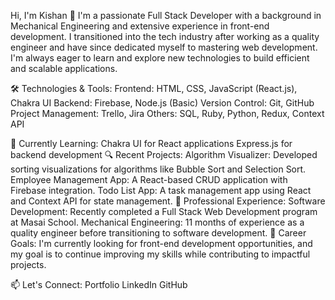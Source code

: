 Hi, I'm Kishan 👋
I'm a passionate Full Stack Developer with a background in Mechanical Engineering and extensive experience in front-end development. 
I transitioned into the tech industry after working as a quality engineer and have since dedicated myself to mastering web development. 
I'm always eager to learn and explore new technologies to build efficient and scalable applications.

🛠️ Technologies & Tools:
Frontend: HTML, CSS, JavaScript (React.js), Chakra UI
Backend: Firebase, Node.js (Basic)
Version Control: Git, GitHub
Project Management: Trello, Jira
Others: SQL, Ruby, Python, Redux, Context API

🌱 Currently Learning:
Chakra UI for React applications
Express.js for backend development
🔍 Recent Projects:
Algorithm Visualizer: Developed sorting visualizations for algorithms like Bubble Sort and Selection Sort.
Employee Management App: A React-based CRUD application with Firebase integration.
Todo List App: A task management app using React and Context API for state management.
💼 Professional Experience:
Software Development: Recently completed a Full Stack Web Development program at Masai School.
Mechanical Engineering: 11 months of experience as a quality engineer before transitioning to software development.
🎯 Career Goals:
I'm currently looking for front-end development opportunities, and my goal is to continue improving my skills while contributing to impactful projects.

📫 Let's Connect:
Portfolio
LinkedIn
GitHub
